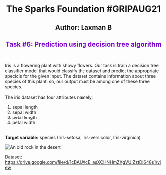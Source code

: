 

<h1 align="center"  > The Sparks Foundation #GRIPAUG21</h1>
<h2 align="center"  > Author: Laxman B</h2>
<h2 align="center" style="color:#8100cc;" >Task #6: Prediction using decision tree algorithm </h2> <br>

Iris is a flowering plant with showy flowers. Our task is train a decision tree classifier model that would classify the dataset and predict the appropriate specicis for the given input. The dataset contains information about three species of this plant. so, our output must be among one of these three species. <br><br>
The iris dataset has four attributes namely:
1. sepal length
2. sepal width
3. petal length 
4. petal width
<br>
<b>Target variable:</b>
species (Iris-setosa, Iris-versicolor, Iris-virginica)

![An old rock in the desert](https://i.imgur.com/PQqYGaW.png)


Dataset: https://drive.google.com/file/d/1cBAUXcE_asXCHNHmZXgVUIZztDi648s1/view
